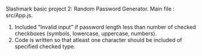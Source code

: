 Slashmark basic project 2: Random Password Generator.
   Main file : src/App.js.
1. Included "Invalid input" if password length less than number of checked checkboxes (symbols, lowercase, uppercase, numbers).
2. Code is written so that atleast one character should be included of specified checked type.
